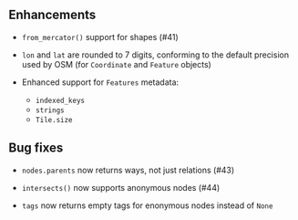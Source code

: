 ## Enhancements

- `from_mercator()` support for shapes (#41)

- `lon` and `lat` are rounded to 7 digits, conforming to the default precision used by OSM (for `Coordinate` and `Feature` objects)

- Enhanced support for `Features` metadata: 
  - `indexed_keys` 
  - `strings`
  - `Tile.size`
 
## Bug fixes

- `nodes.parents` now returns ways, not just relations (#43)

- `intersects()` now supports anonymous nodes (#44)

- `tags` now returns empty tags for enonymous nodes instead of `None`

 
